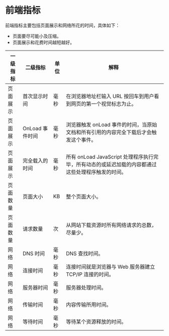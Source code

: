 # 前端指标

前端指标主要包括页面展示和网络所花的时间，具体如下：

- 页面要尽可能小及压缩。
- 页面展示和花费时间越短越好。

| 一级指标 | 二级指标        | 单位 | 解释                                                                                              |
| -------- | --------------- | ---- | ------------------------------------------------------------------------------------------------- |
| 页面展示 | 首次显示时间    | 毫秒 | 在浏览器地址栏输入 URL 按回车到用户看到网页的第一个视觉标志为止。                                 |
| 页面展示 | OnLoad 事件时间 | 毫秒 | 浏览器触发 onLoad 事件的时间，当原始文档和所有引用的内容完全下载后才会触发这个事件。              |
| 页面展示 | 完全载入的时间  | 毫秒 | 所有 onLoad JavaScript 处理程序执行完毕，所有动态的或延迟加载的内容都通过这些处理程序触发的时间。 |
| 页面数量 | 页面大小        | KB   | 整个页面大小。                                                                                    |
| 页面数量 | 请求数量        | 次   | 从网站下载资源时所有网络请求的总数，尽量少。                                                      |
| 网络     | DNS 时间        | 毫秒 | DNS 查找时间。                                                                                    |
| 网络     | 连接时间        | 毫秒 | 连接时间就是浏览器与 Web 服务器建立 TCP/IP 连接的时间。                                           |
| 网络     | 服务器时间      | 毫秒 | 服务器处理时间。                                                                                  |
| 网络     | 传输时间        | 毫秒 | 内容传输所用时间。                                                                                |
| 网络     | 等待时间        | 毫秒 | 等待某个资源释放的时间。                                                                          |

